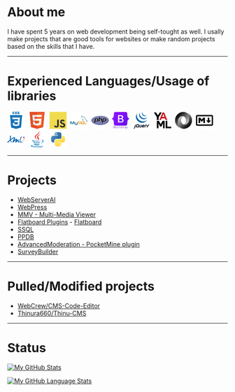 # About me
I have spent 5 years on web development being self-tought as well. I usally make projects that are good tools for websites or make random projects based on the skills that I have.

***

# Experienced Languages/Usage of libraries
<div>
  <a href="https://www.w3.org/Style/CSS/Overview.en.html" target="_blank"><img src="https://github.com/devicons/devicon/blob/master/icons/css3/css3-plain-wordmark.svg"  title="CSS3" alt="CSS" width="40" height="40"/></a>&nbsp;
  <a href="https://html.com/html5/" target="_blank"><img src="https://github.com/devicons/devicon/blob/master/icons/html5/html5-original.svg" title="HTML5" alt="HTML" width="40" height="40"/></a>&nbsp;
   <a href="https://www.javascript.com/" target="_blank"><img src="https://github.com/devicons/devicon/blob/master/icons/javascript/javascript-original.svg" title="JavaScript" alt="JavaScript" width="40" height="40"/></a>&nbsp;
   <a href="https://www.mysql.com/" target="_blank"><img src="https://github.com/devicons/devicon/blob/master/icons/mysql/mysql-original-wordmark.svg" title="MySQL"  alt="MySQL" width="40" height="40"/></a>&nbsp;
  <a href="https://www.php.net/" target="_blank"><img src="https://github.com/devicons/devicon/blob/master/icons/php/php-original.svg" title="PHP"  alt="PHP" width="40" height="40"/></a>&nbsp;
  <a href="https://getbootstrap.com/" target="_blank"><img src="https://github.com/devicons/devicon/blob/master/icons/bootstrap/bootstrap-original-wordmark.svg" title="Boostrap"  alt="Boostrap" width="40" height="40"/></a>&nbsp;
  <a href="https://jquery.com/" target="_blank"><img src="https://github.com/devicons/devicon/blob/master/icons/jquery/jquery-original-wordmark.svg" title="JQuery"  alt="JQuery" width="40" height="40"/></a>&nbsp;
  <a href="https://yaml.org/"><img src="https://github.com/devicons/devicon/blob/master/icons/yaml/yaml-original.svg" title="YAML" alt="YAML" width="40" height="40"/></a>&nbsp;
  <a href="https://www.json.org/json-en.html"><img src="https://github.com/devicons/devicon/blob/master/icons/json/json-original.svg" title="JSON" alt="JSON" width="40" height="40"/></a>&nbsp;
  <a href="https://www.markdownguide.org/"><img src="https://github.com/devicons/devicon/blob/master/icons/markdown/markdown-original.svg" title="Markdown" alt="Markdown" width="40" height="40"/></a>&nbsp;
  <a href="https://www.w3.org/XML/"><img src="https://github.com/devicons/devicon/blob/master/icons/xml/xml-original.svg" title="XML" alt="XML" width="40" height="40"/></a>&nbsp;
  <a href="https://www.java.com/"><img src="https://github.com/devicons/devicon/blob/master/icons/java/java-original.svg" title="Java" alt="Java" width="40" height="40"/></a>&nbsp;
  <a href="https://python.org/"><img src="https://github.com/devicons/devicon/blob/master/icons/python/python-original.svg" title="Python" alt="Python" width="40" height="40"/></a>&nbsp;
</div>

***

# Projects
- [WebServerAI](https://github.com/XHiddenProjects/WebServerAI)
- [WebPress](https://github.com/XHiddenProjects/WebPress)
- [MMV - Multi-Media Viewer](https://github.com/XHiddenProjects/mmv)
- [Flatboard Plugins](https://github.com/XHiddenProjects/Flatboard-Plugins) - [Flatboard](https://flatboard.org)
- [SSQL](https://github.com/XHiddenProjects/SSQL)
- [PPDB](https://github.com/XHiddenProjects/PPDB)
- [AdvancedModeration - PocketMine plugin](https://github.com/XHiddenProjects/AdvancedModeration)
- [SurveyBuilder](https://github.com/XHiddenProjects/surveybuilder)

***

# Pulled/Modified projects
- [WebCrew/CMS-Code-Editor](https://github.com/WebCrew/CMS-Code-Editor)
- [Thinura660/Thinu-CMS](https://github.com/Thinura660/Thinu-CMS)

***

# Status

[![My GitHub Stats](https://github-readme-stats.vercel.app/api/?username=XHiddenProjects&theme=blue_navy&showicons=true)]()

[![My GitHub Language Stats](https://github-readme-stats.vercel.app/api/top-langs/?username=XHiddenProjects&langs_count=5&theme=blue_navy)]()
